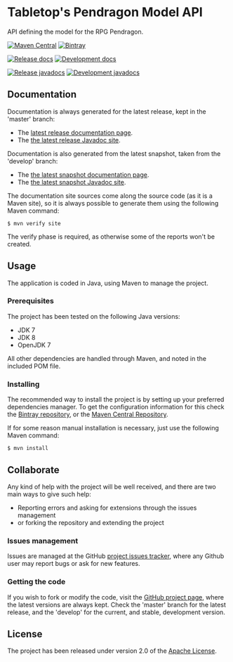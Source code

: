 # Tabletop's Pendragon Model API
API defining the model for the RPG Pendragon.

[![Maven Central](https://img.shields.io/maven-central/v/com.wandrell.tabletop.pendragon/pendragon-mode-api.svg)][maven-repo]
[![Bintray](https://api.bintray.com/packages/bernardo-mg/tabletop-toolkits/pendragon-mode-api/images/download.svg)][bintray-repo]

[![Release docs](https://img.shields.io/badge/docs-release-blue.svg)][site-release]
[![Development docs](https://img.shields.io/badge/docs-develop-blue.svg)][site-develop]

[![Release javadocs](https://img.shields.io/badge/javadocs-release-blue.svg)][javadoc-release]
[![Development javadocs](https://img.shields.io/badge/javadocs-develop-blue.svg)][javadoc-develop]

## Documentation

Documentation is always generated for the latest release, kept in the 'master' branch:

- The [latest release documentation page][site-release].
- The [the latest release Javadoc site][javadoc-release].

Documentation is also generated from the latest snapshot, taken from the 'develop' branch:

- The [the latest snapshot documentation page][site-develop].
- The [the latest snapshot Javadoc site][javadoc-develop].

The documentation site sources come along the source code (as it is a Maven site), so it is always possible to generate them using the following Maven command:

```
$ mvn verify site
```

The verify phase is required, as otherwise some of the reports won't be created.

## Usage

The application is coded in Java, using Maven to manage the project.

### Prerequisites

The project has been tested on the following Java versions:
* JDK 7
* JDK 8
* OpenJDK 7

All other dependencies are handled through Maven, and noted in the included POM file.

### Installing

The recommended way to install the project is by setting up your preferred dependencies manager. To get the configuration information for this check the [Bintray repository][bintray-repo], or the [Maven Central Repository][maven-repo].

If for some reason manual installation is necessary, just use the following Maven command:

```
$ mvn install
```

## Collaborate

Any kind of help with the project will be well received, and there are two main ways to give such help:

- Reporting errors and asking for extensions through the issues management
- or forking the repository and extending the project

### Issues management

Issues are managed at the GitHub [project issues tracker][issues], where any Github user may report bugs or ask for new features.

### Getting the code

If you wish to fork or modify the code, visit the [GitHub project page][scm], where the latest versions are always kept. Check the 'master' branch for the latest release, and the 'develop' for the current, and stable, development version.

## License

The project has been released under version 2.0 of the [Apache License][license].

[bintray-repo]: https://bintray.com/bernardo-mg/tabletop-toolkits/tabletop-pendragon-model-api/view
[maven-repo]: http://mvnrepository.com/artifact/com.wandrell.tabletop.pendragon/tabletop-pendragon-model-api
[issues]: https://github.com/Bernardo-MG/Tabletop-Pendragon-Model-API/issues
[javadoc-develop]: http://docs.wandrell.com/development/maven/tabletop-pendragon-model-api/apidocs
[javadoc-release]: http://docs.wandrell.com/maven/tabletop-pendragon-model-api/apidocs
[license]: http://www.apache.org/licenses/LICENSE-2.0
[scm]: https://github.com/bernardo-mg/tabletop-pendragon-model-api
[site-develop]: http://docs.wandrell.com/development/maven/tabletop-pendragon-model-api
[site-release]: http://docs.wandrell.com/maven/tabletop-pendragon-model-api